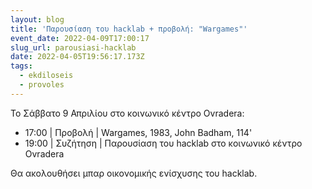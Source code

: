 ```yaml
---
layout: blog
title: 'Παρουσίαση του hacklab + προβολή: "Wargames"'
event_date: 2022-04-09T17:00:17
slug_url: parousiasi-hacklab
date: 2022-04-05T19:56:17.173Z
tags:
  - ekdiloseis
  - provoles
---
```

To Σάββατο 9 Απριλίου στο κοινωνικό κέντρο Ovradera:

* 17:00 | Προβολή | Wargames, 1983, John Badham, 114'
* 19:00 | Συζήτηση | Παρουσίαση του hacklab στο κοινωνικό κέντρο Ovradera

Θα ακολουθήσει μπαρ οικονομικής ενίσχυσης του hacklab.
